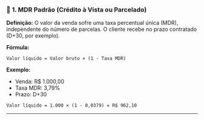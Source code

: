 ### 🔹 **1. MDR Padrão (Crédito à Vista ou Parcelado)**

**Definição:**
O valor da venda sofre uma taxa percentual única (MDR), independente do número de parcelas. O cliente recebe no prazo contratado (D+30, por exemplo).

**Fórmula:**

```text
Valor líquido = Valor bruto × (1 - Taxa MDR)
```

**Exemplo:**

* Venda: R\$ 1.000,00
* Taxa MDR: 3,79%
* Prazo: D+30

```text
Valor líquido = 1.000 × (1 - 0,0379) = R$ 962,10
```
  
---       
